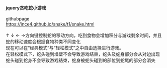 <strong>jquery贪吃蛇小游戏</strong><br><br>
githubpage<br>
https://ince4.github.io/snake/t1/snake.html<br><br>
↑ ↓ ← →方向键控制蛇的移动方向，吃到食物会增加积分与游戏剩余时间，并且蛇的移动速度会根据食物种类不同变化<br>
现在可以在“经典模式”与“轻松模式”之中自由选择进行游戏。<br>
在轻松模式下，蛇头碰到墙壁不会导致游戏结束，蛇头及蛇身部分会从对边出现<br>
蛇头碰到蛇身不会导致游戏结束，蛇身被蛇头碰到的部位到蛇尾的部分会消失
